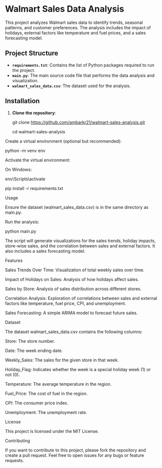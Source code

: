 # Walmart Sales Data Analysis

This project analyzes Walmart sales data to identify trends, seasonal patterns, and customer preferences. The analysis includes the impact of holidays, external factors like temperature and fuel prices, and a sales forecasting model.

## Project Structure

- **`requirements.txt`**: Contains the list of Python packages required to run the project.
- **`main.py`**: The main source code file that performs the data analysis and visualization.
- **`walmart_sales_data.csv`**: The dataset used for the analysis.

## Installation

1. **Clone the repository**:
   
   git clone https://github.com/ambarkr21/walmart-sales-analysis.git
   
   cd walmart-sales-analysis
   
Create a virtual environment (optional but recommended):

python -m venv env

Activate the virtual environment:

On Windows:

env\Scripts\activate


pip install -r requirements.txt

Usage

Ensure the dataset (walmart_sales_data.csv) is in the same directory as main.py.

Run the analysis:

python main.py

The script will generate visualizations for the sales trends, holiday impacts, store-wise sales, and the correlation between sales and external factors. It also includes a sales forecasting model.

Features

Sales Trends Over Time: Visualization of total weekly sales over time.

Impact of Holidays on Sales: Analysis of how holidays affect sales.

Sales by Store: Analysis of sales distribution across different stores.

Correlation Analysis: Exploration of correlations between sales and external factors like temperature, fuel price, CPI, and unemployment.

Sales Forecasting: A simple ARIMA model to forecast future sales.

Dataset

The dataset walmart_sales_data.csv contains the following columns:

Store: The store number.

Date: The week ending date.

Weekly_Sales: The sales for the given store in that week.

Holiday_Flag: Indicates whether the week is a special holiday week (1) or not (0).

Temperature: The average temperature in the region.

Fuel_Price: The cost of fuel in the region.

CPI: The consumer price index.

Unemployment: The unemployment rate.

License

This project is licensed under the MIT License.

Contributing

If you want to contribute to this project, please fork the repository and create a pull request. Feel free to open issues for any bugs or feature requests.
